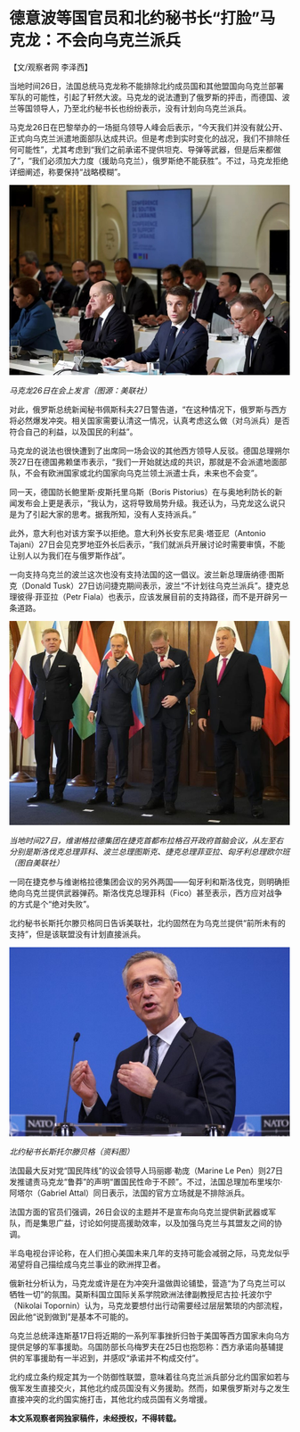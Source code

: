# 德意波等国官员和北约秘书长“打脸”马克龙：不会向乌克兰派兵

【文/观察者网 李泽西】

当地时间26日，法国总统马克龙称不能排除北约成员国和其他盟国向乌克兰部署军队的可能性，引起了轩然大波。马克龙的说法遭到了俄罗斯的抨击，而德国、波兰等国领导人，乃至北约秘书长也纷纷表示，没有计划向乌克兰派兵。

马克龙26日在巴黎举办的一场挺乌领导人峰会后表示，“今天我们并没有就公开、正式向乌克兰派遣地面部队达成共识。但是考虑到实时变化的战况，我们不排除任何可能性”，尤其考虑到“我们之前承诺不提供坦克、导弹等武器，但是后来都做了”，“我们必须加大力度（援助乌克兰），俄罗斯绝不能获胜”。不过，马克龙拒绝详细阐述，称要保持“战略模糊”。

![fb830d881928b3d62f1f271ad7bad141.jpg](https://raw.githubusercontent.com/qqhsx/qqnews_image/main/2024/02/27/德意波等国官员和北约秘书长“打脸”马克龙：不会向乌克兰派兵/fb830d881928b3d62f1f271ad7bad141.jpg)

_马克龙26日在会上发言（图源：美联社）_

对此，俄罗斯总统新闻秘书佩斯科夫27日警告道，“在这种情况下，俄罗斯与西方将必然爆发冲突。相关国家需要认清这一情况，认真考虑这么做（对乌派兵）是否符合自己的利益，以及国民的利益”。

马克龙的说法也很快遭到了出席同一场会议的其他西方领导人反驳。德国总理朔尔茨27日在德国弗赖堡市表示，“我们一开始就达成的共识，那就是不会派遣地面部队，不会有欧洲国家或北约国家向乌克兰领土派遣士兵，未来也不会变”。

同一天，德国防长鲍里斯·皮斯托里乌斯（Boris
Pistorius）在与奥地利防长的新闻发布会上更是表示，“我认为，这将导致局势升级。我还认为，马克龙这么说只是为了引起大家的思考。据我所知，没有人支持派兵。”

此外，意大利也对该方案予以拒绝。意大利外长安东尼奥·塔亚尼（Antonio
Tajani）27日会见克罗地亚外长后表示，“我们就派兵开展讨论时需要审慎，不能让别人以为我们在与俄罗斯作战”。

一向支持乌克兰的波兰这次也没有支持法国的这一倡议。波兰新总理唐纳德·图斯克（Donald
Tusk）27日访问捷克期间表示，波兰“不计划往乌克兰派兵”。捷克总理彼得·菲亚拉（Petr
Fiala）也表示，应该发展目前的支持路径，而不是开辟另一条道路。

![4e652d15d0bd59bf2931c25bb8597c79.jpg](https://raw.githubusercontent.com/qqhsx/qqnews_image/main/2024/02/27/德意波等国官员和北约秘书长“打脸”马克龙：不会向乌克兰派兵/4e652d15d0bd59bf2931c25bb8597c79.jpg)

_当地时间27日，维谢格拉德集团在捷克首都布拉格召开政府首脑会议，从左至右分别是斯洛伐克总理菲科、波兰总理图斯克、捷克总理菲亚拉、匈牙利总理欧尔班（图自美联社）_

一同在捷克参与维谢格拉德集团会议的另外两国——匈牙利和斯洛伐克，则明确拒绝向乌克兰提供武器弹药。斯洛伐克总理菲科（Fico）甚至表示，西方应对战争的方式是个“绝对失败”。

北约秘书长斯托尔滕贝格同日告诉美联社，北约固然在为乌克兰提供“前所未有的支持”，但是该联盟没有计划直接派兵。

![e03d451cdba54e6bb8c73c7e09f026f6.jpg](https://raw.githubusercontent.com/qqhsx/qqnews_image/main/2024/02/27/德意波等国官员和北约秘书长“打脸”马克龙：不会向乌克兰派兵/e03d451cdba54e6bb8c73c7e09f026f6.jpg)

_北约秘书长斯托尔滕贝格（资料图）_

法国最大反对党“国民阵线”的议会领导人玛丽娜·勒庞（Marine Le
Pen）则27日发推谴责马克龙“鲁莽”的声明“置国民性命于不顾”。不过，法国总理加布里埃尔·阿塔尔（Gabriel
Attal）同日表示，法国的官方立场就是不排除派兵。

法国方面的官员们强调，26日会议的主题并不是宣布向乌克兰提供新武器或军队，而是集思广益，讨论如何提高援助效率，以及加强乌克兰与其盟友之间的协调。

半岛电视台评论称，在人们担心美国未来几年的支持可能会减弱之际，马克龙似乎渴望将自己描绘成乌克兰事业的欧洲捍卫者。

俄新社分析认为，马克龙或许是在为冲突升温做舆论铺垫，营造“为了乌克兰可以牺牲一切”的氛围。莫斯科国立国际关系学院欧洲法律副教授尼古拉·托波尔宁（Nikolai
Topornin）认为，马克龙要想付出行动需要经过层层繁琐的内部流程，因此他“说到做到”是基本不可能的。

乌克兰总统泽连斯基17日将近期的一系列军事挫折归咎于美国等西方国家未向乌方提供足够的军事援助。乌国防部长乌梅罗夫在25日也抱怨称：西方承诺向基辅提供的军事援助有一半迟到，并感叹“承诺并不构成交付”。

北约成立条约规定其为一个防御性联盟，意味着往乌克兰派兵部分北约国家如若与俄军发生直接交火，其他北约成员国没有义务援助。然而，如果俄罗斯对与之发生直接冲突的北约国实施打击，其他北约成员国有义务增援。

**本文系观察者网独家稿件，未经授权，不得转载。**

